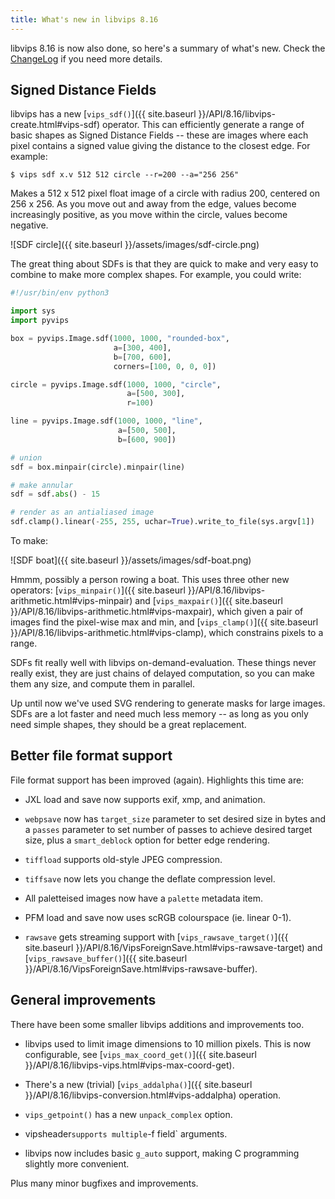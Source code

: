 ```yaml
---
title: What's new in libvips 8.16
---
```


libvips 8.16 is now also done, so here's a summary of what's new. Check the
[ChangeLog](https://github.com/libvips/libvips/blob/master/ChangeLog)
if you need more details.

## Signed Distance Fields

libvips has a new
[`vips_sdf()`]({{ site.baseurl }}/API/8.16/libvips-create.html#vips-sdf)
operator. This can efficiently generate a range of basic shapes as Signed
Distance Fields -- these are images where each pixel contains a signed value
giving the distance to the closest edge. For example:

```
$ vips sdf x.v 512 512 circle --r=200 --a="256 256"
```

Makes a 512 x 512 pixel float image of a circle with radius 200, centered
on 256 x 256. As you move out and away from the edge, values become
increasingly positive, as you move within the circle, values become negative.

![SDF circle]({{ site.baseurl }}/assets/images/sdf-circle.png)

The great thing about SDFs is that they are quick to make and very easy to 
combine to make more complex shapes. For example, you could write:

```python
#!/usr/bin/env python3

import sys
import pyvips

box = pyvips.Image.sdf(1000, 1000, "rounded-box", 
                       a=[300, 400],
                       b=[700, 600],
                       corners=[100, 0, 0, 0])

circle = pyvips.Image.sdf(1000, 1000, "circle", 
                          a=[500, 300],
                          r=100)

line = pyvips.Image.sdf(1000, 1000, "line", 
                        a=[500, 500], 
                        b=[600, 900])

# union
sdf = box.minpair(circle).minpair(line)

# make annular
sdf = sdf.abs() - 15

# render as an antialiased image
sdf.clamp().linear(-255, 255, uchar=True).write_to_file(sys.argv[1])
```

To make:

![SDF boat]({{ site.baseurl }}/assets/images/sdf-boat.png)

Hmmm, possibly a person rowing a boat. This uses three
other new operators: [`vips_minpair()`]({{ site.baseurl
}}/API/8.16/libvips-arithmetic.html#vips-minpair) and [`vips_maxpair()`]({{
site.baseurl }}/API/8.16/libvips-arithmetic.html#vips-maxpair),
which given a pair of images find the
pixel-wise max and min, and [`vips_clamp()`]({{ site.baseurl
}}/API/8.16/libvips-arithmetic.html#vips-clamp), which constrains pixels
to a range.

SDFs fit really well with libvips on-demand-evaluation. These things
never really exist, they are just chains of delayed computation, so you can
make them any size, and compute them in parallel.

Up until now we've used SVG rendering to generate masks for large images.
SDFs are a lot faster and need much less memory -- as long as you only need
simple shapes, they should be a great replacement.

## Better file format support

File format support has been improved (again). Highlights this time are:

* JXL load and save now supports exif, xmp, and animation.

* `webpsave` now has `target_size` parameter to set desired size in bytes and a 
  `passes` parameter to set number of passes to achieve desired target size,
   plus a `smart_deblock` option for better edge rendering.

* `tiffload` supports old-style JPEG compression.

* `tiffsave` now lets you change the deflate compression level.

* All paletteised images now have a `palette` metadata item.

* PFM load and save now uses scRGB colourspace (ie. linear 0-1).

* `rawsave` gets  streaming support with 
  [`vips_rawsave_target()`]({{ site.baseurl 
  }}/API/8.16/VipsForeignSave.html#vips-rawsave-target) and
  [`vips_rawsave_buffer()`]({{ site.baseurl 
  }}/API/8.16/VipsForeignSave.html#vips-rawsave-buffer).


## General improvements

There have been some smaller libvips additions and improvements too.

* libvips used to limit image dimensions to 10 million pixels. This is now
  configurable, see [`vips_max_coord_get()`]({{ site.baseurl
  }}/API/8.16/libvips-vips.html#vips-max-coord-get).

* There's a new (trivial) [`vips_addalpha()`]({{ site.baseurl
   }}/API/8.16/libvips-conversion.html#vips-addalpha) operation.

* `vips_getpoint()` has a new `unpack_complex` option.

*  vipsheader` supports multiple `-f field` arguments.

* libvips now includes basic `g_auto` support, making C programming slightly
  more convenient. 

Plus many minor bugfixes and improvements.
